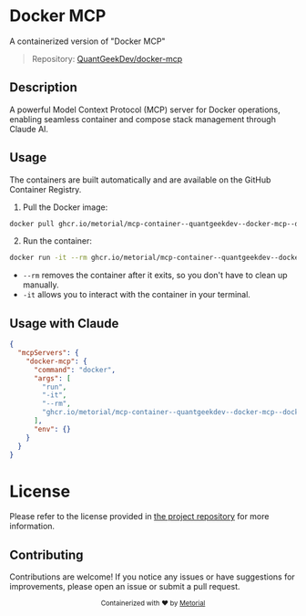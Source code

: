 
# Docker MCP

A containerized version of "Docker MCP"

> Repository: [QuantGeekDev/docker-mcp](https://github.com/QuantGeekDev/docker-mcp)

## Description

A powerful Model Context Protocol (MCP) server for Docker operations, enabling seamless container and compose stack management through Claude AI.


## Usage

The containers are built automatically and are available on the GitHub Container Registry.

1. Pull the Docker image:

```bash
docker pull ghcr.io/metorial/mcp-container--quantgeekdev--docker-mcp--docker-mcp
```

2. Run the container:

```bash
docker run -it --rm ghcr.io/metorial/mcp-container--quantgeekdev--docker-mcp--docker-mcp 
```

- `--rm` removes the container after it exits, so you don't have to clean up manually.
- `-it` allows you to interact with the container in your terminal.



## Usage with Claude

```json
{
  "mcpServers": {
    "docker-mcp": {
      "command": "docker",
      "args": [
        "run",
        "-it",
        "--rm",
        "ghcr.io/metorial/mcp-container--quantgeekdev--docker-mcp--docker-mcp"
      ],
      "env": {}
    }
  }
}
```

# License

Please refer to the license provided in [the project repository](https://github.com/QuantGeekDev/docker-mcp) for more information.

## Contributing

Contributions are welcome! If you notice any issues or have suggestions for improvements, please open an issue or submit a pull request.

<div align="center">
  <sub>Containerized with ❤️ by <a href="https://metorial.com">Metorial</a></sub>
</div>
  